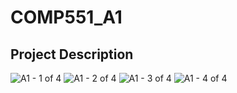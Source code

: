 # COMP551_A1

## Project Description

![A1 - 1 of 4](https://github.com/amanijam/COMP551_A1/assets/19826681/fc687dac-c762-45e5-848f-733be363f5f2)
![A1 - 2 of 4](https://github.com/amanijam/COMP551_A1/assets/19826681/d4c9e420-4abb-4cee-9864-0dd36ee57e5b)
![A1 - 3 of 4](https://github.com/amanijam/COMP551_A1/assets/19826681/f4a505bc-dc62-4e7e-86c6-495058c84c60)
![A1 - 4 of 4](https://github.com/amanijam/COMP551_A1/assets/19826681/cd2db29c-5f14-41cb-a754-353f3d9f1e3d)
